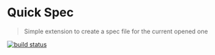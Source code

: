 # Quick Spec

> Simple extension to create a spec file for the current opened one

<p>
  <a href="https://github.com/raulfdm/vscode-quick-spec">
    <img src="https://img.shields.io/travis/raulfdm/master/vscode-quick-spec.svg"
         alt="build status">
  </a>
</p>
